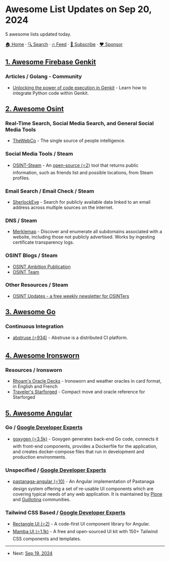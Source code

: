 # Awesome List Updates on Sep 20, 2024

5 awesome lists updated today.

[🏠 Home](/README.md) · [🔍 Search](https://www.trackawesomelist.com/search/) · [🔥 Feed](https://www.trackawesomelist.com/rss.xml) · [📮 Subscribe](https://trackawesomelist.us17.list-manage.com/subscribe?u=d2f0117aa829c83a63ec63c2f&id=36a103854c) · [❤️  Sponsor](https://github.com/sponsors/theowenyoung)



## [1. Awesome Firebase Genkit](/content/xavidop/awesome-firebase-genkit/README.md)

### Articles / Golang - Community

*   [Unlocking the power of code execution in Genkit](https://medium.com/firebase-developers/getting-started-with-code-execution-in-genkit-c5391b45b321) - Learn how to integrate Python code within Genkit.

## [2. Awesome Osint](/content/jivoi/awesome-osint/README.md)

### Real-Time Search, Social Media Search, and General Social Media Tools

*   [TheWebCo](https://thewebco.ai) - The single source of people intelligence.

### Social Media Tools / Steam

*   [OSINT-Steam](https://osint-steam.vercel.app/en) - An [open-source (⭐2)](https://github.com/Berchez/OSINT-steam) tool that returns public information, such as friends list and possible locations, from Steam profiles.

### Email Search / Email Check / Steam

*   [SherlockEye](https://sherlockeye.io/) - Search for publicly available data linked to an email address across multiple sources on the internet.

### DNS / Steam

*   [Merklemap](https://www.merklemap.com/) - Discover and enumerate all subdomains associated with a website, including those not publicly advertised. Works by ingesting certificate transparency logs.

### OSINT Blogs / Steam

*   [OSINT Ambition Publication](https://publication.osintambition.org/)
*   [OSINT Team](https://www.osintteam.com/)

### Other Resources / Steam

*   [OSINT Updates - a free weekly newsletter for OSINTers](https://osintupdates.com/)

## [3. Awesome Go](/content/avelino/awesome-go/README.md)

### Continuous Integration

*   [abstruse (⭐934)](https://github.com/bleenco/abstruse) - Abstruse is a distributed CI platform.

## [4. Awesome Ironsworn](/content/Billiam/awesome-ironsworn/README.md)

### Resources / Ironsworn

*   [Rhoam's Oracle Decks](https://rhoam.itch.io/) - Ironsworn and weather oracles in card format, in English and French
*   [Traveler's Starforged](https://www.drivethrurpg.com/en/product/495130/traveler-s-starforged-diy-edition) - Compact move and oracle reference for Starforged

## [5. Awesome Angular](/content/PatrickJS/awesome-angular/README.md)

### Go / [Google Developer Experts](https://developers.google.com/experts/all/technology/web-technologies)

*   [goxygen (⭐3.5k)](https://github.com/Shpota/goxygen) - Goxygen generates back-end Go code, connects it with front-end components, provides a Dockerfile for the application, and creates docker-compose files that run in development and production environments.

### Unspecified / [Google Developer Experts](https://developers.google.com/experts/all/technology/web-technologies)

*   [pastanaga-angular (⭐10)](https://github.com/plone/pastanaga-angular) - An Angular implementation of Pastanaga design system offering a set of re-usable UI components which are covering typical needs of any web application. It is maintained by [Plone](http://plone.org/) and [Guillotina](http://guillotina.io/) communities.

### Tailwind CSS Based / [Google Developer Experts](https://developers.google.com/experts/all/technology/web-technologies)

*   [Rectangle UI (⭐2)](https://github.com/jarretthuang/rectangle-ui) - A code-first UI component library for Angular.
*   [Mamba UI (⭐1.1k)](https://github.com/Microwawe/mamba-ui) - A free and open-sourced UI kit with 150+ Tailwind CSS components and templates.

---

- Next: [Sep 19, 2024](/content/2024/09/19/README.md)